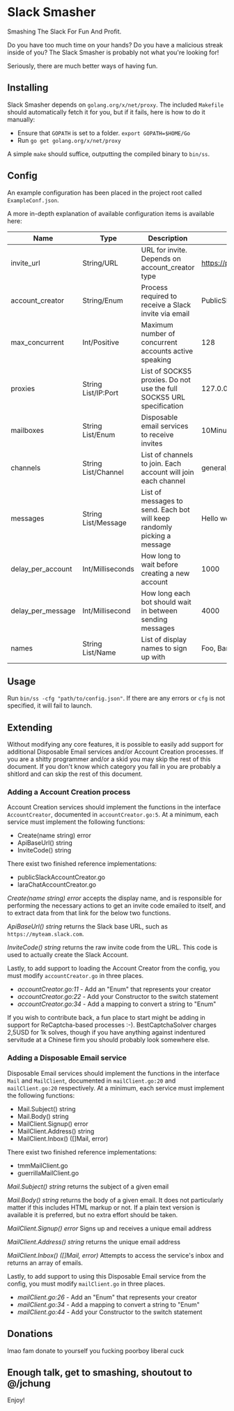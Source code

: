 # Slack Smasher

Smashing The Slack For Fun And Profit.

Do you have too much time on your hands? Do you have a malicious streak inside
of you? The Slack Smasher is probably not what you're looking for!

Seriously, there are much better ways of having fun.

## Installing

Slack Smasher depends on `golang.org/x/net/proxy`. The included `Makefile`
should automatically fetch it for you, but if it fails, here is how to do it
manually:

- Ensure that `GOPATH` is set to a folder. `export GOPATH=$HOME/Go`
- Run `go get golang.org/x/net/proxy`

A simple `make` should suffice, outputting the compiled binary to `bin/ss`.

## Config

An example configuration has been placed in the project root called
`ExampleConf.json`.

A more in-depth explanation of available configuration items is available here:

| Name              | Type                | Description                                                             | Example                                           |
|-------------------|---------------------|-------------------------------------------------------------------------|---------------------------------------------------|
| invite_url        | String/URL          | URL for invite. Depends on account_creator type                         | https://publicslack.com/slacks/random/invites/new |
| account_creator   | String/Enum         | Process required to receive a Slack invite via email                    | PublicSlack, Slackin, LaraChat                    |
| max_concurrent    | Int/Positive        | Maximum number of concurrent accounts active speaking                   | 128                                               |
| proxies           | String List/IP:Port | List of SOCKS5 proxies. Do not use the full SOCKS5 URL specification    | 127.0.0.1:9050                                    |
| mailboxes         | String List/Enum    | Disposable email services to receive invites                            | 10MinuteMail, GuerrillaMail                       |
| channels          | String List/Channel | List of channels to join. Each account will join each channel           | general, discussions                              |
| messages          | String List/Message | List of messages to send. Each bot will keep randomly picking a message | Hello world, Goodbye world                        |
| delay_per_account | Int/Milliseconds    | How long to wait before creating a new account                          | 1000                                              |
| delay_per_message | Int/Millisecond     | How long each bot should wait in between sending messages               | 4000                                              |
| names             | String List/Name    | List of display names to sign up with                                   | Foo, Bar, Baz                                     |

## Usage

Run `bin/ss -cfg "path/to/config.json"`. If there are any errors or `cfg` is not
specified, it will fail to launch.

## Extending

Without modifying any core features, it is possible to easily add support for
additional Disposable Email services and/or Account Creation processes. If you
are a shitty programmer and/or a skid you may skip the rest of this document.
If you don't know which category you fall in you are probably a shitlord and
can skip the rest of this document.

### Adding a Account Creation process

Account Creation services should implement the functions in the interface
`AccountCreator`, documented in `accountCreator.go:5`. At a minimum, each
service must implement the following functions:

- Create(name string) error
- ApiBaseUrl() string
- InviteCode() string

There exist two finished reference implementations:

- publicSlackAccountCreator.go
- laraChatAccountCreator.go

_Create(name string) error_ accepts the display name, and is responsible for
performing the necessary actions to get an invite code emailed to itself, and
to extract data from that link for the below two functions.

_ApiBaseUrl() string_ returns the Slack base URL, such as
`https://myteam.slack.com`.

_InviteCode() string_ returns the raw invite code from the URL. This code is
used to actually create the Slack Account.

Lastly, to add support to loading the Account Creator from the config, you
must modify `accountCreator.go` in three places.

- _accountCreator.go:11_ - Add an "Enum" that represents your creator
- _accountCreator.go:22_ - Add your Constructor to the switch statement
- _accountCreator.go:34_ - Add a mapping to convert a string to "Enum"

If you wish to contribute back, a fun place to start might be adding in support
for ReCaptcha-based processes :-). BestCaptchaSolver charges 2,5USD for 1k solves,
though if you have anything against indentured servitude at a Chinese firm you
should probably look somewhere else.

### Adding a Disposable Email service

Disposable Email services should implement the functions in the interface
`Mail` and `MailClient`, documented in `mailClient.go:20` and `mailClient.go:20`
respectively. At a minimum, each service must implement the following
functions:

- Mail.Subject() string
- Mail.Body() string
- MailClient.Signup() error
- MailClient.Address() string
- MailClient.Inbox() ([]Mail, error)

There exist two finished reference implementations:

- tmmMailClient.go
- guerrillaMailClient.go

_Mail.Subject() string_ returns the subject of a given email

_Mail.Body() string_ returns the body of a given email. It does not particularly
matter if this includes HTML markup or not. If a plain text version is available
it is preferred, but no extra effort should be taken.

_MailClient.Signup() error_ Signs up and receives a unique email address

_MailClient.Address() string_ returns the unique email address

_MailClient.Inbox() ([]Mail, error)_ Attempts to access the service's inbox and
returns an array of emails.

Lastly, to add support to using this Disposable Email service from the config,
you must modify `mailClient.go` in three places.

- _mailClient.go:26_ - Add an "Enum" that represents your creator
- _mailClient.go:34_ - Add a mapping to convert a string to "Enum"
- _mailClient.go:44_ - Add your Constructor to the switch statement

## Donations

lmao fam donate to yourself you fucking poorboy liberal cuck

## Enough talk, get to smashing, shoutout to @/jchung

Enjoy!
